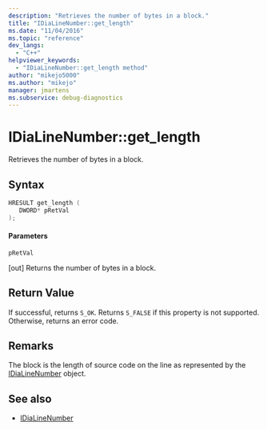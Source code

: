 ```yaml
---
description: "Retrieves the number of bytes in a block."
title: "IDiaLineNumber::get_length"
ms.date: "11/04/2016"
ms.topic: "reference"
dev_langs:
  - "C++"
helpviewer_keywords:
  - "IDiaLineNumber::get_length method"
author: "mikejo5000"
ms.author: "mikejo"
manager: jmartens
ms.subservice: debug-diagnostics
---
```

# IDiaLineNumber::get_length

Retrieves the number of bytes in a block.

## Syntax

```C++
HRESULT get_length ( 
   DWORD* pRetVal
);
```

#### Parameters
 `pRetVal`

[out] Returns the number of bytes in a block.

## Return Value
 If successful, returns `S_OK`. Returns `S_FALSE` if this property is not supported. Otherwise, returns an error code.

## Remarks
 The block is the length of source code on the line as represented by the [IDiaLineNumber](../../debugger/debug-interface-access/idialinenumber.md) object.

## See also
- [IDiaLineNumber](../../debugger/debug-interface-access/idialinenumber.md)
